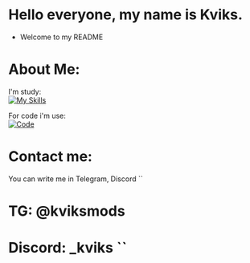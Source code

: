 # Hello everyone, my name is Kviks.
- Welcome to my README

# About Me:
I'm study:      
[![My Skills](https://skillicons.dev/icons?i=haxe,lua&theme=dark)](https://skillicons.dev)

For code i'm use:         
[![Code](https://skillicons.dev/icons?i=vscode&theme=dark)](https://skillicons.dev)

# Contact me:
You can write me in Telegram, Discord
``
# TG: @kviksmods
# Discord: _kviks ``


